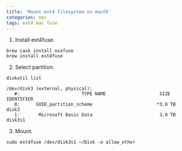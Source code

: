```yaml
---
title: 'Mount ext4 filesystem on macOS'
categories: mac
tags: ext4 mac fuse
---
```


1) Install ext4fuse.

```
brew cask install osxfuse
brew install ext4fuse
```

2) Select partition.

```
diskutil list

/dev/disk3 (external, physical):
   #:                       TYPE NAME                    SIZE       IDENTIFIER
   0:      GUID_partition_scheme                        *3.0 TB     disk3
   1:       Microsoft Basic Data                         3.0 TB     disk3s1
```

3) Mount.

```
sudo ext4fuse /dev/disk3s1 ~/Disk -o allow_other
```



